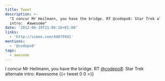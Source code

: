 ```yaml
---
title: Tweet
description: >-
  "I concur Mr Heilmann, you have the bridge. RT @codepo8: Star Trek alternate
  intro:  #awesome"
date: '2012-06-19T21:06:16+01:00'
links:
  - 'http://vimeo.com/44075941'
mentions:
  - '@codepo8'
tags:
  - awesome
---
```

I concur Mr Heilmann, you have the bridge. RT [@codepo8](https://twitter.com/@codepo8): Star Trek alternate intro:  #awesome
      {{< tweet 0 0 >}}
    
